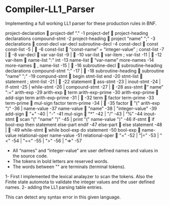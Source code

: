 # Compiler-LL1_Parser

Implementing a full working LL1 parser for these production rules in BNF.

	
project-declaration  project-def     "." -1
project-def     project-heading        declarations          compound-stmt -2
	project-heading    project      "name"       ";" -3
declarations    const-decl       var-decl       subroutine-decl -4
const-decl   const    const-list    -5  |        -6
const-list       “const-name”      =    “integer-value”   ;   const-list    -7   |          -8
	var-decl   var    var-list    -9 |       -10
var-list     var-item     ;      var-list   -11   |      -12
	var-item     name-list       ":"       int -13
name-list     “var-name”     more-names -14
           	more-names       ,     name-list     -15  |         -16
	subroutine-decl  subroutine-heading      declarations      compound-stmt    “;”  -17 |      -18
	subroutine-heading    subroutine      "name"       ";" -19
	compund-stmt  begin       stmt-list       end -20
stmt-list      statement     ;     stmt-list     -21    |          -22
	statement  ass-stmt -23 | inout-stmt -24 |  if-stmt  -25 | while-stmt  -26 | compound-stmt -27 |   -28
	ass-stmt ” name”     ":="      arith-exp -29
arith-exp  term      arith-exp-prime -30
	arith-exp-prime  add-sign     term     arith-exp-prime   -31    |        -32
	term  factor        term-prime  -33
term-prime    mul-sign       factor       term-prime -34  |        -35
	factor   "("   arith-exp  ")"   -36 |     name-value -37
	name-value   "name"     -38  |        "integer-value" -39
	add-sign   "+"  -40  |     "-" -41
	mul-sign  "*"   -42 |      "/"   -43  |        “%” -44
	inout-stmt  scan    "("    "name"     ")"  -45  |    print   "("   name-value   ")" -46
	if-stmt  if     bool-exp     then     statement     else-part       endif -47
	else-part   else     statement  -48 |    -49
	while-stmt  while      bool-exp     do      statement -50
	bool-exp  name-value       relational-oper        name-value  -51
	relational-oper       "="   -52   |     "|="   -53  |     "<"    -54 |     "=<"  -55 |   ">"  -56 |   "=>" -57
  
 - All “names” and “integer-value” are user defined names and values in the source code.
 - The tokens in bold letters are reserved words.
 - The words between  ""  are terminals (terminal tokens).
 
 1- First I implemented the lexical analayzer to scan the tokens. Also the Finite state automota to validate the integer values and the user defined names.
 2- adding the LL1 parsing table entries.

This can detect any syntax error in this given language.

